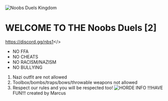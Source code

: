 ![Noobs Duels Kingdom](https://i.postimg.cc/ZRL6GV6q/yyyyyyyy.jpg)
# WELCOME TO THE **Noobs Duels [2]**
<a id="NOOBS DUELS DISCORD">https://discord.gg/nbs1</>
- NO FFA
- NO CHEATS
- NO RACISM/NAZISM
- NO BULLYING
1. Nazi outfit are not allowed
2. Toolbox/bombs/traps/bows/throwable weapons not allowed
3. Respect our rules and you will be respected too!
![HORDE INFO]([https://i.postimg.cc/cLq6cf8k/yyy222.jpg)
!!!HAVE FUN!!!
created by Marcus
